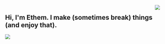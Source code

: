 <img align=right src="https://images.unsplash.com/photo-1620672162311-12de9101fce2?ixid=MnwxMjA3fDB8MHxwaG90by1wYWdlfHx8fGVufDB8fHx8&ixlib=rb-1.2.1&auto=format&fit=crop&w=300&q=80">

## Hi, I'm Ethem. I make (sometimes break) things (and enjoy that).
![](https://visitor-badge.laobi.icu/badge?page_id=ethmtrgt)
